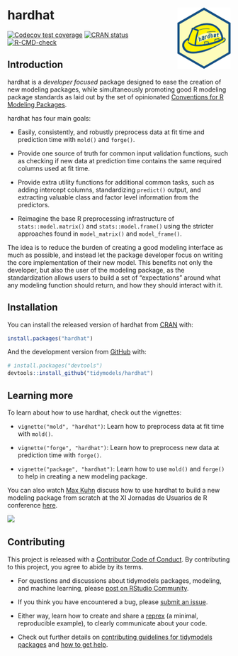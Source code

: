 
<!-- README.md is generated from README.Rmd. Please edit that file -->

# hardhat <a href="https://hardhat.tidymodels.org"><img src="man/figures/logo.png" align="right" height="138"/></a>

<!-- badges: start -->

[![Codecov test
coverage](https://codecov.io/gh/tidymodels/hardhat/branch/main/graph/badge.svg)](https://app.codecov.io/gh/tidymodels/hardhat?branch=main)
[![CRAN
status](https://www.r-pkg.org/badges/version/hardhat)](https://cran.r-project.org/package=hardhat)
[![R-CMD-check](https://github.com/tidymodels/hardhat/actions/workflows/R-CMD-check.yaml/badge.svg)](https://github.com/tidymodels/hardhat/actions/workflows/R-CMD-check.yaml)

<!-- badges: end -->

## Introduction

hardhat is a *developer focused* package designed to ease the creation
of new modeling packages, while simultaneously promoting good R modeling
package standards as laid out by the set of opinionated [Conventions for
R Modeling
Packages](https://tidymodels.github.io/model-implementation-principles/).

hardhat has four main goals:

- Easily, consistently, and robustly preprocess data at fit time and
  prediction time with `mold()` and `forge()`.

- Provide one source of truth for common input validation functions,
  such as checking if new data at prediction time contains the same
  required columns used at fit time.

- Provide extra utility functions for additional common tasks, such as
  adding intercept columns, standardizing `predict()` output, and
  extracting valuable class and factor level information from the
  predictors.

- Reimagine the base R preprocessing infrastructure of
  `stats::model.matrix()` and `stats::model.frame()` using the stricter
  approaches found in `model_matrix()` and `model_frame()`.

The idea is to reduce the burden of creating a good modeling interface
as much as possible, and instead let the package developer focus on
writing the core implementation of their new model. This benefits not
only the developer, but also the user of the modeling package, as the
standardization allows users to build a set of “expectations” around
what any modeling function should return, and how they should interact
with it.

## Installation

You can install the released version of hardhat from
[CRAN](https://CRAN.R-project.org) with:

``` r
install.packages("hardhat")
```

And the development version from [GitHub](https://github.com/) with:

``` r
# install.packages("devtools")
devtools::install_github("tidymodels/hardhat")
```

## Learning more

To learn about how to use hardhat, check out the vignettes:

- `vignette("mold", "hardhat")`: Learn how to preprocess data at fit
  time with `mold()`.

- `vignette("forge", "hardhat")`: Learn how to preprocess new data at
  prediction time with `forge()`.

- `vignette("package", "hardhat")`: Learn how to use `mold()` and
  `forge()` to help in creating a new modeling package.

You can also watch [Max Kuhn](https://github.com/topepo) discuss how to
use hardhat to build a new modeling package from scratch at the XI
Jornadas de Usuarios de R conference
[here](https://canal.uned.es/video/5dd25b9f5578f275e407dd88).

[![](https://i.imgur.com/XKIZfWd.png)](https://canal.uned.es/video/5dd25b9f5578f275e407dd88)

## Contributing

This project is released with a [Contributor Code of
Conduct](https://contributor-covenant.org/version/2/0/CODE_OF_CONDUCT.html).
By contributing to this project, you agree to abide by its terms.

- For questions and discussions about tidymodels packages, modeling, and
  machine learning, please [post on RStudio
  Community](https://community.rstudio.com/new-topic?category_id=15&tags=tidymodels,question).

- If you think you have encountered a bug, please [submit an
  issue](https://github.com/tidymodels/hardhat/issues).

- Either way, learn how to create and share a
  [reprex](https://reprex.tidyverse.org/articles/articles/learn-reprex.html)
  (a minimal, reproducible example), to clearly communicate about your
  code.

- Check out further details on [contributing guidelines for tidymodels
  packages](https://www.tidymodels.org/contribute/) and [how to get
  help](https://www.tidymodels.org/help/).
